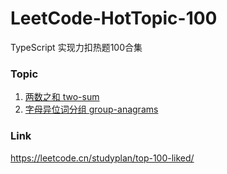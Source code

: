 # LeetCode-HotTopic-100
TypeScript 实现力扣热题100合集

### Topic

1. [两数之和 two-sum](https://githu`·b.com/belos-street/LeetCode-HotTopic-100/tree/main/src/two-sum)
2. [字母异位词分组 group-anagrams](https://github.com/belos-street/LeetCode-HotTopic-100/tree/main/src/group-anagrams)





### Link
https://leetcode.cn/studyplan/top-100-liked/
